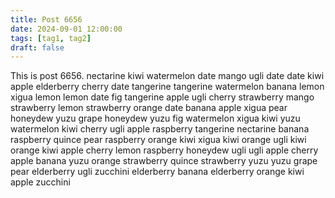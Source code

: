 ```yaml
---
title: Post 6656
date: 2024-09-01 12:00:00
tags: [tag1, tag2]
draft: false
---
```

This is post 6656.
nectarine
kiwi
watermelon
date
mango
ugli
date
date
kiwi
apple
elderberry
cherry
date
tangerine
tangerine
watermelon
banana
lemon
xigua
lemon
lemon
date
fig
tangerine
apple
ugli
cherry
strawberry
mango
strawberry
lemon
strawberry
orange
date
banana
apple
xigua
pear
honeydew
yuzu
grape
honeydew
yuzu
fig
watermelon
xigua
kiwi
yuzu
watermelon
kiwi
cherry
ugli
apple
raspberry
tangerine
nectarine
banana
raspberry
quince
pear
raspberry
orange
kiwi
xigua
kiwi
orange
ugli
kiwi
orange
kiwi
apple
cherry
lemon
raspberry
honeydew
ugli
ugli
apple
cherry
apple
banana
yuzu
orange
strawberry
quince
strawberry
yuzu
yuzu
grape
pear
elderberry
ugli
zucchini
elderberry
banana
elderberry
orange
kiwi
apple
zucchini
